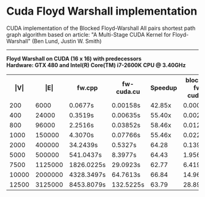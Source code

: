 Cuda Floyd Warshall implementation
===========================

CUDA implementation of the Blocked Floyd-Warshall All pairs shortest path graph algorithm
based on article:
"A Multi-Stage CUDA Kernel for Floyd-Warshall" (Ben Lund, Justin W. Smith)


<hr/>

<b> Floyd Warshall on CUDA (16 x 16) with predecessors</b>
<br/>
<b> Hardware: GTX 480 and Intel(R) Core(TM) i7-2600K CPU @ 3.40GHz</b> 

<table>
  <tr>
    <th>|V|</th><th>|E|</th><th>fw.cpp</th><th> fw-cuda.cu </th><th>Speedup</th><th> blocked-fw-cuda.cu </th><th>Speedup</th>
  </tr>
  <tr>
    <td> 200 </td><td> 6000 </td><td> 0.0677s</td><td> 0.00158s </td><td> 42.85x</td></td><td> 0.000931s </td><td> 72.76x</td>
  </tr>
  <tr>
    <td> 400 </td><td> 24000 </td><td> 0.3519s</td><td> 0.00635s </td><td> 55.40x</td></td><td> 0.002932s </td><td> 120.00x</td>
  </tr>
  <tr>
    <td> 800</td><td> 96000 </td><td> 2.2516s</td><td> 0.03852s </td><td> 58.46x</td></td><td> 0.012195s </td><td> 184.62x</td>
  </tr>
  <tr>
    <td> 1000</td><td> 150000 </td><td> 4.3070s</td><td> 0.07766s </td><td>55.46x</td></td><td> 0.022488s </td><td> 191.52x</td>
  </tr
  <tr>
    <td> 2000</td><td> 400000 </td><td> 34.2439s</td><td> 0.5327s </td><td> 64.28</td></td><td> 0.139553s </td><td> 245.38x</td>
  </tr>
  <tr>
    <td> 5000</td><td> 500000</td><td> 541.0437s</td><td> 8.3977s </td><td> 64.43</td></td><td> 1.95655s </td><td> 276.53x</td>
  </tr>
  <tr>
    <td> 7500</td><td> 1125000</td><td> 1826.0225s</td><td> 29.0923s </td><td> 62.77</td></td><td> 6.41957s </td><td> 284.45x</td>
  </tr>
  <tr>
    <td> 10000</td><td> 2000000</td><td> 4328.3497s</td><td> 64.7613s </td><td> 66.84</td></td><td> 14.96603s </td><td> 289.21x</td>
  </tr>
  <tr>
    <td> 12500</td><td> 3125000</td><td> 8453.8079s</td><td> 132.5225s </td><td> 63.79</td></td><td> 28.89446s </td><td> 292.57x</td>
  </tr>
</table> 
